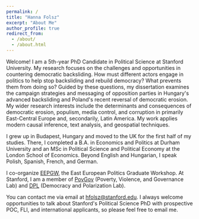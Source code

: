 ```yaml
---
permalink: /
title: "Hanna Folsz"
excerpt: "About Me"
author_profile: true
redirect_from: 
  - /about/
  - /about.html
---
```


Welcome! I am a 5th-year PhD Candidate in Political Science at Stanford University. My research focuses on the challenges and opportunities in countering democratic backsliding. How must different actors engage in politics to help stop backsliding and rebuild democracy? What prevents them from doing so? Guided by these questions, my dissertation examines the campaign strategies and messaging of opposition parties in Hungary's advanced backsliding and Poland's recent reversal of democratic erosion. My wider research interests include the determinants and consequences of democratic erosion, populism, media control, and corruption in primarily East-Central Europe and, secondarily, Latin America. My work applies modern causal inference, text analysis, and geospatial techniques. 

I grew up in Budapest, Hungary and moved to the UK for the first half of my studies. There, I completed a B.A. in Economics and Politics at Durham University and an MSc in Political Science and Political Economy at the London School of Economics. Beyond English and Hungarian, I speak Polish, Spanish, French, and German.

I co-organize [EEPGW](https://eepg-workshop.github.io), the East European Politics Graduate Workshop. At Stanford, I am a member of [PovGov](https://povgov.com) (Poverty, Violence, and Governance Lab) and [DPL](https://stanforddpl.org) (Democracy and Polarization Lab).

You can contact me via email at [hfolsz@stanford.edu](mailto:hfolsz@stanford.edu). I always welcome opportunities to talk about Stanford's Political Science PhD with prospective POC, FLI, and international applicants, so please feel free to email me.



